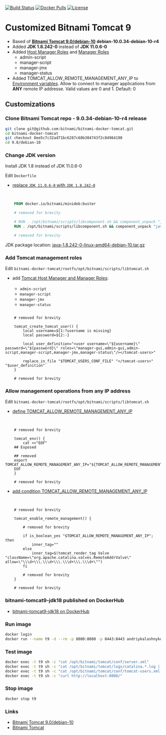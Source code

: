 [![Build Status](https://travis-ci.org/AndriyKalashnykov/bitnami-tomcat9-jdk18.svg?branch=master)](https://travis-ci.org/AndriyKalashnykov/bitnami-tomcat9-jdk18)
[![Docker Pulls](https://img.shields.io/docker/pulls/andriykalashnykov/bitnami-tomcat9-jdk18.svg)](https://hub.docker.com/r/andriykalashnykov/bitnami-tomcat9-jdk18/)
[![License](https://img.shields.io/hexpm/l/plug.svg?maxAge=2592000)]()

# Customized Bitnami Tomcat 9

* Based of **[Bitnami Tomcat 9.0/debian-10]** **debian-10.0.34-debian-10-r4**
* Added **JDK 1.8.242-0** instead of **JDK 11.0.6-0**
* Added [Host Manager Roles] and [Manager Roles]
  * admin-script
  * manager-script
  * manager-jmx
  * manager-status
* Added TOMCAT_ALLOW_REMOTE_MANAGEMENT_ANY_IP to [Environment variables].
  Allow to connect to manager applications from **ANY** remote IP addresse. Valid
  values are 0 and 1. Default: 0

## Customizations

### Clone Bitnami Tomcat repo -  9.0.34-debian-10-r4 release

```bash
git clone git@github.com:bitnami/bitnami-docker-tomcat.git
cd bitnami-docker-tomcat
git checkout 8ee5c7c32ad71bc6287c68b304743f2c84964198
cd 9.0/debian-10
```

### Change JDK version

Install JDK 1.8 instead of JDK 11.0.6-0

Edit `Dockerfile`

* [replace `JDK 11.0.6-0` with `JDK 1.8.242-0`]
</br>

```Dockerfile
    FROM docker.io/bitnami/minideb:buster

    # removed for brevity

    # RUN . /opt/bitnami/scripts/libcomponent.sh && component_unpack "java" "11.0.6-0" --checksum f7446f8bec72b6b2606d37ba917accc243e6cd4e722700c39ef83832c46fb0c6
    RUN . /opt/bitnami/scripts/libcomponent.sh && component_unpack "java" "1.8.242-0" --checksum 3a70f3d1c3cd9bc6ec581b2a10373a2b323c0b9af40402ce8d19aeb0b3d02400

    # removed for brevity
```

JDK package location: [java-1.8.242-0-linux-amd64-debian-10.tar.gz](https://downloads.bitnami.com/files/stacksmith/java-1.8.242-0-linux-amd64-debian-10.tar.gz)

### Add Tomcat management roles

Edit `bitnami-docker-tomcat/rootfs/opt/bitnami/scripts/libtomcat.sh`

* add [Tomcat Host Manager and Manager Roles]:</br></br>
  * `admin-script`
  * `manager-script`
  * `manager-jmx`
  * `manager-status`

```shell

    # removed for brevity

    tomcat_create_tomcat_user() {
        local username=${1:?username is missing}
        local password=${2:-}

        local user_definition="<user username=\"${username}\" password=\"${password}\" roles=\"manager-gui,admin-gui,admin-script,manager-script,manager-jmx,manager-status\"/></tomcat-users>"

        replace_in_file "$TOMCAT_USERS_CONF_FILE" "</tomcat-users>" "$user_definition"
    }

    # removed for brevity
```

### Allow management operations from any IP address

Edit `bitnami-docker-tomcat/rootfs/opt/bitnami/scripts/libtomcat.sh`

* [define TOMCAT_ALLOW_REMOTE_MANAGEMENT_ANY_IP]
</br>

```shell
    # removed for brevity

    tomcat_env() {
        cat <<"EOF"
    ## Exposed

    ## removed
    export TOMCAT_ALLOW_REMOTE_MANAGEMENT_ANY_IP="${TOMCAT_ALLOW_REMOTE_MANAGEMENT_ANY_IP:-0}"
    EOF
    }

    # removed for brevity
```

* [add condition TOMCAT_ALLOW_REMOTE_MANAGEMENT_ANY_IP]
</br>

```shell
    # removed for brevity

    tomcat_enable_remote_management() {

        # removed for brevity

        if is_boolean_yes "$TOMCAT_ALLOW_REMOTE_MANAGEMENT_ANY_IP"; then
            inner_tag=""
        else
            inner_tag=$(tomcat_render_tag Valve "className=\"org.apache.catalina.valves.RemoteAddrValve\" allow=\"\\\d+\\\.\\\d+\\\.\\\d+\\\.\\\d+\"")
        fi

        # removed for brevity
    }

    # removed for brevity
```
### bitnami-tomcat9-jdk18 published on DockerHub

* [bitnami-tomcat9-jdk18 on DockerHub]

### Run image

```bash
docker login
docker run --name t9 -d --rm -p 8080:8080 -p 8443:8443 andriykalashnykov/bitnami-tomcat9-jdk18:latest
```

### Test image

```bash
docker exec -t t9 sh -c "cat /opt/bitnami/tomcat/conf/server.xml"
docker exec -t t9 sh -c "cat /opt/bitnami/tomcat/logs/catalina.*.log | grep 'APR'"
docker exec -t t9 sh -c "cat /opt/bitnami/tomcat/conf/tomcat-users.xml | grep 'admin-script'"
docker exec -t t9 sh -c "curl http://localhost:8080/"
```

### Stop image

```bash
docker stop t9
```

### Links

* [Bitnami Tomcat 9.0/debian-10]
* [Bitnami Tomcat]

[Bitnami Tomcat]: https://github.com/bitnami/bitnami-docker-tomcat

[Bitnami Tomcat 9.0/debian-10]: https://github.com/bitnami/bitnami-docker-tomcat/tree/master/9.0/debian-10

[Environment variables]: https://github.com/bitnami/bitnami-docker-tomcat#environment-variables

[Host Manager Roles]: http://tomcat.apache.org/tomcat-9.0-doc/host-manager-howto.html#Configuring_Manager_Application_Access

[Manager Roles]: https://tomcat.apache.org/tomcat-9.0-doc/manager-howto.html#Configuring_Manager_Application_Access

[replace `JDK 11.0.6-0` with `JDK 1.8.242-0`]: https://github.com/AndriyKalashnykov/bitnami-tomcat9-jdk18/blob/eca48b599978add685d52721e3306bad2043eea4/Dockerfile#L17

[Tomcat Host Manager and Manager Roles]: https://github.com/AndriyKalashnykov/bitnami-tomcat9-jdk18/blob/fc9cfc96e3ff1fbfceb4f48bbfb0a7995b1dc8c4/rootfs/opt/bitnami/scripts/libtomcat.sh#L233

[define TOMCAT_ALLOW_REMOTE_MANAGEMENT_ANY_IP]: https://github.com/AndriyKalashnykov/bitnami-tomcat9-jdk18/blob/fc9cfc96e3ff1fbfceb4f48bbfb0a7995b1dc8c4/rootfs/opt/bitnami/scripts/libtomcat.sh#L58

[add condition TOMCAT_ALLOW_REMOTE_MANAGEMENT_ANY_IP]: https://github.com/AndriyKalashnykov/bitnami-tomcat9-jdk18/blob/fc9cfc96e3ff1fbfceb4f48bbfb0a7995b1dc8c4/rootfs/opt/bitnami/scripts/libtomcat.sh#L209

[bitnami-tomcat9-jdk18 on DockerHub]: https://hub.docker.com/r/andriykalashnykov/bitnami-tomcat9-jdk18
